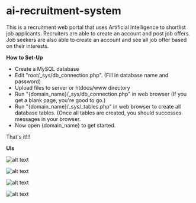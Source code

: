 # ai-recruitment-system

This is a recruitment web portal that uses Artificial Intelligence to shortlist job applicants. Recruiters are able to create an account and post job offers. Job seekers are also able to create an account and see all job offer based on their interests.

<b>How to Set-Up</b>
- Create a MySQL database
- Edit "root/_sys/db_connection.php".
  (Fill in database name and password)
- Upload files to server or htdocs/www directory
- Run "{domain_name}/_sys/db_connection.php" in web browser
  (If you get a blank page, you're good to go.)
- Run "{domain_name}/_sys/_tables.php" in web browser to create all database tables.
  (Once all tables are created, you should successes messages in your browser.
- Now open {domain_name} to get started.

That's it!!!

<b>UIs</b>

![alt text](https://github.com/mrkobby/ai-recruitment-system/blob/master/ui1.png)

![alt text](https://github.com/mrkobby/ai-recruitment-system/blob/master/ui2.png)

![alt text](https://github.com/mrkobby/ai-recruitment-system/blob/master/ui3.png)

![alt text](https://github.com/mrkobby/ai-recruitment-system/blob/master/ui4.png)
